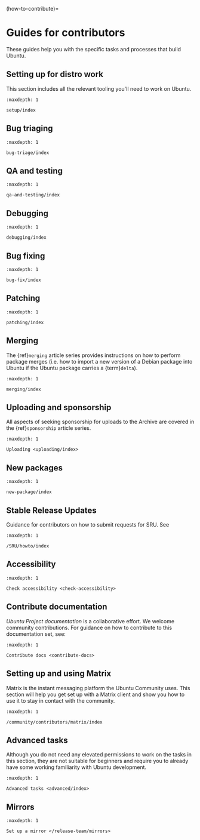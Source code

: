 (how-to-contribute)=
# Guides for contributors

These guides help you with the specific tasks and processes that build Ubuntu.


## Setting up for distro work

This section includes all the relevant tooling you'll need to work on Ubuntu.

```{toctree}
:maxdepth: 1

setup/index
```

## Bug triaging

```{toctree}
:maxdepth: 1

bug-triage/index
```


## QA and testing

```{toctree}
:maxdepth: 1

qa-and-testing/index
```


## Debugging

```{toctree}
:maxdepth: 1

debugging/index
```


## Bug fixing

```{toctree}
:maxdepth: 1

bug-fix/index
```


## Patching

```{toctree}
:maxdepth: 1

patching/index
```


## Merging

The {ref}`merging` article series provides instructions on how to perform package merges (i.e. how to import a new version of a Debian package into Ubuntu if the Ubuntu package carries a {term}`delta`).

```{toctree}
:maxdepth: 1

merging/index
```


## Uploading and sponsorship

All aspects of seeking sponsorship for uploads to the Archive are covered in the {ref}`sponsorship` article series.

```{toctree}
:maxdepth: 1

Uploading <uploading/index>
```


## New packages

```{toctree}
:maxdepth: 1

new-package/index
```


## Stable Release Updates

Guidance for contributors on how to submit requests for SRU. See

```{toctree}
:maxdepth: 1

/SRU/howto/index
```


## Accessibility

```{toctree}
:maxdepth: 1

Check accessibility <check-accessibility>
```


## Contribute documentation

*Ubuntu Project documentation* is a collaborative effort. We welcome community contributions. For guidance on how to contribute to this documentation set, see:

```{toctree}
:maxdepth: 1

Contribute docs <contribute-docs>
```


## Setting up and using Matrix

Matrix is the instant messaging platform the Ubuntu Community uses.
This section will help you get set up with a Matrix client and show you how to use it to stay in contact with the community.

```{toctree}
:maxdepth: 1

/community/contributors/matrix/index
```


## Advanced tasks

Although you do not need any elevated permissions to work on the tasks in this
section, they are not suitable for beginners and require you to already have
some working familiarity with Ubuntu development. 

```{toctree}
:maxdepth: 1

Advanced tasks <advanced/index>
```


## Mirrors

```{toctree}
:maxdepth: 1

Set up a mirror </release-team/mirrors>
```
